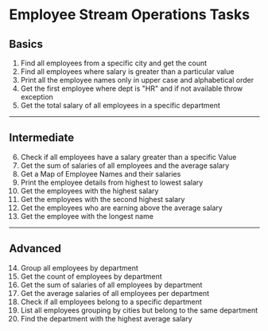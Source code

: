 # Employee Stream Operations Tasks

## Basics

1. Find all employees from a specific city and get the count
2. Find all employees where salary is greater than a particular value
3. Print all the employee names only in upper case and alphabetical order
4. Get the first employee where dept is "HR" and if not available throw exception
5. Get the total salary of all employees in a specific department

---

## Intermediate

6. Check if all employees have a salary greater than a specific Value
7. Get the sum of salaries of all employees and the average salary
8. Get a Map of Employee Names and their salaries
9. Print the employee details from highest to lowest salary
10. Get the employees with the highest salary
11. Get the employees with the second highest salary
12. Get the employees who are earning above the average salary
13. Get the employee with the longest name

---

## Advanced

14. Group all employees by department
15. Get the count of employees by department
16. Get the sum of salaries of all employees by department
17. Get the average salaries of all employees per department
18. Check if all employees belong to a specific department
19. List all employees grouping by cities but belong to the same department
20. Find the department with the highest average salary 
